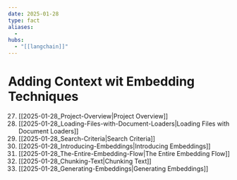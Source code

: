 ```yaml
---
date: 2025-01-28
type: fact
aliases:
  -
hubs:
  - "[[langchain]]"
---
```


# Adding Context wit Embedding Techniques

27. [[2025-01-28_Project-Overview|Project Overview]]
31. [[2025-01-28_Loading-Files-with-Document-Loaders|Loading Files with Document Loaders]]
32. [[2025-01-28_Search-Criteria|Search Criteria]]
33. [[2025-01-28_Introducing-Embeddings|Introducing Embeddings]]
34. [[2025-01-28_The-Entire-Embedding-Flow|The Entire Embedding Flow]]
35. [[2025-01-28_Chunking-Text|Chunking Text]]
36. [[2025-01-28_Generating-Embeddings|Generating Embeddings]]

